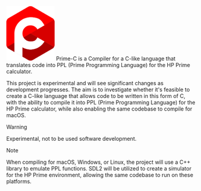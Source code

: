 <img src="https://raw.githubusercontent.com/Insoft-UK/Prime-C/main/assets/Prime-C_Logo.svg" style="width: 128px" />
Prime-C is a Compiler for a C-like language that translates code into PPL (Prime Programming Language) for the HP Prime calculator.

This project is experimental and will see significant changes as development progresses. The aim is to investigate whether it's feasible to create a C-like language that allows code to be written in this form of C, with the ability to compile it into PPL (Prime Programming Language) for the HP Prime calculator, while also enabling the same codebase to compile for macOS.

>[!WARNING]
Experimental, not to be used software development.

>[!NOTE]
When compiling for macOS, Windows, or Linux, the project will use a C++ library to emulate PPL functions. SDL2 will be utilized to create a simulator for the HP Prime environment, allowing the same codebase to run on these platforms.
